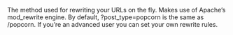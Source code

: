 The method used for rewriting your URLs on the fly. Makes use of Apache’s mod_rewrite engine. By default, ?post_type=popcorn is the same as /popcorn. If you’re an advanced user you can set your own rewrite rules.
